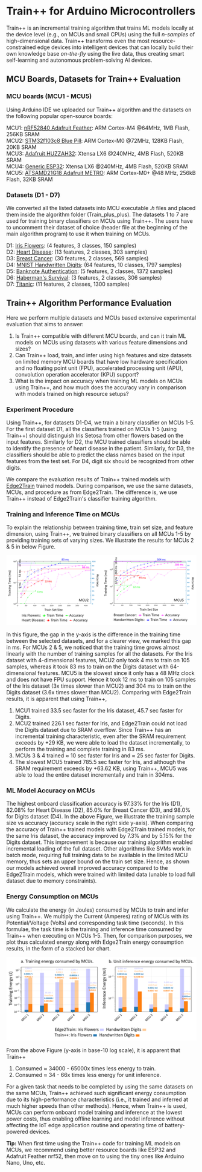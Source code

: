 # Train++ for Arduino Microcontrollers 

Train++ is an incremental training algorithm that trains ML models locally at the device level (e.g., on MCUs and small CPUs) using the full *n-samples* of high-dimensional data. Train++ transforms even the most resource-constrained edge devices into intelligent devices that can locally build their own knowledge base *on-the-fly* using the live data, thus creating smart self-learning and autonomous problem-solving AI devices.

## MCU Boards, Datasets for Train++ Evaluation

### MCU boards (MCU1 - MCU5)

Using Arduino IDE we uploaded our Train++ algorithm and the datasets on the following popular open-source boards:

MCU1: [nRF52840 Adafruit Feather](https://www.adafruit.com/product/4062): ARM Cortex-M4 @64MHz, 1MB Flash, 256KB SRAM <br/>
MCU2: [STM32f103c8 Blue Pill](https://stm32-base.org/boards/STM32F103C8T6-Blue-Pill.html): ARM Cortex-M0 @72MHz, 128KB Flash, 20KB SRAM <br/>
MCU3: [Adafruit HUZZAH32](https://www.adafruit.com/product/3405): Xtensa LX6 @240MHz, 4MB Flash, 520KB SRAM <br/>
MCU4: [Generic ESP32](https://www.espressif.com/en/products/devkits): Xtensa LX6 @240MHz, 4MB Flash, 520KB SRAM <br/>
MCU5: [ATSAMD21G18 Adafruit METRO](https://www.adafruit.com/product/3505): ARM Cortex-M0+ @48 MHz, 256kB Flash, 32KB SRAM <br/>

### Datasets (D1 - D7)

We converted all the listed datasets into MCU executable *.h* files and placed them inside the algorithm folder (Train_plus_plus). The datasets 1 to 7 are used for training binary classifiers on MCUs using Train++. The users have to uncomment their dataset of choice (header file at the beginning of the main algorithm program) to use it when training on MCUs.

D1: [Iris Flowers](https://archive.ics.uci.edu/ml/datasets/iris "Google's Homepage"): (4 features, 3 classes, 150 samples) <br/>
D2: [Heart Disease](https://archive.ics.uci.edu/ml/datasets/heart+Disease): (13 features, 2 classes, 303 samples) <br/>
D3: [Breast Cancer](https://www.kaggle.com/uciml/breast-cancer-wisconsin-data): (30 features, 2 classes, 569 samples) <br/>
D4: [MNIST Handwritten Digits](http://yann.lecun.com/exdb/mnist/): (64 features, 10 classes, 1797 samples) <br/>
D5: [Banknote Authentication](https://archive.ics.uci.edu/ml/datasets/banknote+authentication): (5 features, 2 classes, 1372 samples) <br/>
D6: [Haberman's Survival](https://archive.ics.uci.edu/ml/datasets/Haberman's+Survival): (3 features, 2 classes, 306 samples) <br/>
D7: [Titanic](https://www.kaggle.com/c/titanic/data): (11 features, 2 classes,  1300 samples) <br/>


## Train++ Algorithm Performance Evaluation

Here we perform multiple datasets and MCUs based extensive experimental evaluation that aims to answer:

1. Is Train++ compatible with different MCU boards, and can it train ML models on MCUs using datasets with various feature dimensions and sizes?
2. Can Train++ load, train, and infer using high features and size datasets on limited memory MCU boards that have low hardware specification and no floating point unit (FPU), accelerated processing unit (APU), convolution operation accelerator (KPU) support?
3. What is the impact on accuracy when training ML models on MCUs using Train++, and how much does the accuracy vary in comparison with models trained on high resource setups?

### Experiment Procedure

Using Train++, for datasets D1-D4, we train a binary classifier on MCUs 1-5. For the first dataset D1, all the classifiers trained on MCUs 1-5 (using Train++) should distinguish Iris Setosa from other flowers based on the input features. Similarly for D2, the MCU trained classifiers should be able to identify the presence of heart disease in the patient. Similarly, for D3, the classifiers should be able to predict the class names based on the input features from the test set. For D4, digit six should be recognized from other digits.

We compare the evaluation results of Train++ trained models with [Edge2Train](https://github.com/bharathsudharsan/Edge2Train) trained models. During comparison, we use the same datasets, MCUs, and procedure as from Edge2Train. The difference is, we use Train++ instead of Edge2Train's classifier training algorithm.

### Training and Inference Time on MCUs

To explain the relationship between training time, train set size, and feature dimension, using Train++, we trained binary classifiers on all MCUs 1-5 by providing training sets of varying sizes. We illustrate the results for MCUs 2 & 5 in below Figure.

![alt text](https://github.com/bharathsudharsan/Train_plus_plus/blob/master/setsize_vs_train_time_and_accuracy.png)

In this figure, the gap in the y-axis is the difference in the training time between the selected datasets, and for a clearer view, we marked this gap in ms. For MCUs 2 & 5, we noticed that the training time grows almost linearly with the number of training samples for all the datasets. For the Iris dataset with 4-dimensional features, MCU2 only took 4 ms to train on 105 samples, whereas it took 83 ms to train on the Digits dataset with 64-dimensional features. MCU5 is the slowest since it only has a 48 MHz clock and does not have FPU support. Hence it took 12 ms to train on 105 samples of the Iris dataset (3x times slower than MCU2) and 304 ms to train on the Digits dataset (3.6x times slower than MCU2). Comparing with Edge2Train results, it is apparent that using Train++, 

1. MCU1 trained 33.5 sec faster for the Iris dataset, 45.7 sec faster for Digits. 
2. MCU2 trained 226.1 sec faster for Iris, and Edge2Train could not load the Digits dataset due to SRAM overflow. Since Train++ has an incremental training characteristic, even after the SRAM requirement exceeds by +29 KB, we were able to load the dataset incrementally, to perform the training and complete training in 83 ms. 
3. MCUs 3 & 4 trained ≈ 10 sec faster for Iris and ≈ 25 sec faster for Digits.
4. The slowest MCU5 trained 785.5 sec faster for Iris, and although the SRAM requirement exceeds by +63.62 KB, using Train++, MCU5 was able to load the entire dataset incrementally and train in 304ms. 


### ML Model Accuracy on MCUs

The highest onboard classification accuracy is 97.33% for the Iris (D1), 82.08% for Heart Disease (D2), 85.0% for Breast Cancer (D3), and 98.0% for Digits dataset (D4). In the above Figure, we illustrate the training sample size vs accuracy (accuracy scale in the right side y-axis). When comparing the accuracy of Train++ trained models with Edge2Train trained models, for the same Iris dataset, the accuracy improved by 7.3% and by 5.15% for the Digits dataset. This improvement is because our training algorithm enabled incremental loading of the full dataset. Other algorithms like SVMs work in batch mode, requiring full training data to be available in the limited MCU memory, thus sets an upper bound on the train set size. Hence, as shown our models achieved overall improved accuracy compared to the Edge2Train models, which were trained with limited data (unable to load full dataset due to memory constraints).

### Energy Consumption on MCUs

We calculate the energy (in Joules) consumed by MCUs to train and infer using Train++. We multiply the Current (Amperes) rating of MCUs with its Potential/Voltage (Volts) and corresponding task time (seconds). In this formulae, the task time is the training and inference time consumed by Train++ when executing on MCUs 1-5. Then, for comparison purposes, we plot thus calculated energy along with Edge2Train energy consumption results, in the form of a stacked bar chart.

![alt text](https://github.com/bharathsudharsan/Train_plus_plus/blob/master/energy_comparison_for_train_and_infer.png)

From the above Figure (y-axis in base-10 log scale), it is apparent that Train++
1. Consumed ≈ 34000 - 65000x times less energy to train. 
2. Consumed ≈ 34 - 66x times less energy for unit inference.

For a given task that needs to be completed by using the same datasets on the same MCUs, Train++ achieved such significant energy consumption due to its high-performance characteristics (i.e., it trained and inferred at much higher speeds than other methods). Hence, when Train++ is used, MCUs can perform onboard model training and inference at the lowest power costs, thus enabling offline learning and model inference without affecting the IoT edge application routine and operating time of battery-powered devices.

**Tip:** When first time using the Train++ code for training ML models on MCUs, we recommend using better resource boards like ESP32 and Adafruit Feather nrf52, then move on to using the tiny ones like Arduino Nano, Uno, etc.

